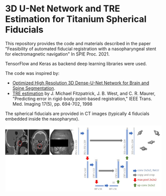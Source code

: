 # 3D U-Net Network and TRE Estimation for Titanium Spherical Fiducials

This repository provides the code and materials described in the paper "Feasibility of automated fiducial registration with a nasopharyngeal stent for electromagnetic navigation" In SPIE Proc. 2021.

TensorFlow and Keras as backend deep learning libraries were used.

The code was inspired by: 
 - [Optimized High Resolution 3D Dense-U-Net Network for Brain and Spine Segmentation](https://github.com/mrkolarik/3D-brain-segmentation).
 - [TRE estimation](https://github.com/mregodic/spie21/TRE_Fitzpatrick.py) by J. Michael Fitzpatrick, J. B. West, and C. R. Maurer, "Predicting error in rigid-body point-based registration," IEEE Trans. Med. Imaging 17(5), pp. 694-702, 1998

The spherical fiducials are provided in CT images (typically 4 fiducials embedded inside the nasopharynx).
 
 ![Alt text](/images/unet.jpg?raw=true)

 